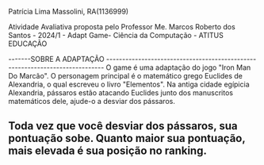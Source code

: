 Patrícia Lima Massolini, RA(1136999)

Atividade Avaliativa proposta pelo Professor Me. Marcos Roberto dos Santos - 2024/1 - Adapt Game-  Ciência da Computação - ATITUS EDUCAÇÃO

-------SOBRE A ADAPTAÇÃO -----------------------------------------------------------------------------
O game é uma adaptação do jogo "Iron Man Do Marcão". 
O personagem principal é o matemático grego Euclides de Alexandria, o qual escreveu o livro
"Elementos". Na antiga cidade egípicia Alexandria, pássaros estão atacando Euclides junto dos manuscritos matemáticos dele, ajude-o a desviar dos pássaros.

Toda vez que você desviar dos pássaros, sua pontuação sobe. Quanto maior sua pontuação, mais elevada é sua posição no ranking.
--------------------------------------------------------------------------------------------------


